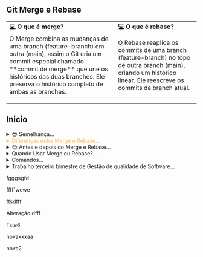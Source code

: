 ## Git Merge e Rebase

<div align="center">
  <table>
    <tr>
      <td><b>💻 O que é merge?  </b></td>
      <td><b>💻 O que é rebase? </b></td>
    </tr>
    <tr>
      <td>O Merge combina as mudanças de uma branch (feature-branch) em outra (main), assim o Git cria um commit especial chamado  **commit de merge** que une os históricos das duas branches. Ele preserva o histórico completo de ambas as branches.</td>
      <td>O Rebase reaplica os commits de uma branch (feature-branch) no topo de outra branch (main), criando um histórico linear. Ele reescreve os commits da branch atual.</td>
    </tr>
  </table>
</div>

---

## Inicio

<details align="left">
  <summary color="#FFBD59">😎 Semelhança...</summary>
 
 <p align="justify">

 <ul>
  <li>O <a href="https://git-scm.com/docs/git-merge"><strong>Merge</strong></a> e o <a href="https://git-scm.com/docs/git-rebase"><strong>Rebase</strong></a> são dois comandos do Git usados para combinar mudanças de diferentes ramificações (branches).</li>
  <li>Ambos têm o mesmo objetivo geral — <strong>integrar alterações</strong> —, mas funcionam de maneiras distintas, resultando em diferentes históricos de commits.</li>
  <li>Basicamente o git merge e o git rebase servem para a mesma coisa: mesclar alterações de duas branches diferentes.</li>
 </ul>
</p>

**[⬆ Voltar ao Inicio](#inicio)**

---

</details>

<details align="left">
  <summary style="color: #FFBD59">Diferenças entre Merge e Rebase...</summary> <br>

  <div align="center">
    <table style="width: 100%; border-collapse: collapse;">
      <tr>
        <td><b>Aspecto</b></td>
        <td><b>Merge</b></td>
        <td><b>Rebase</b></td>
      </tr>
      <tr>
        <td>Histórico</td>
        <td>Preserva o histórico original com um commit de merge.</td>
        <td>Reescreve o histórico para ser linear.</td>
      </tr>
      <tr>
        <td>Conflitos</td>
        <td>Resolvidos no commit de merge.</td>
        <td>Resolvidos durante o rebase.</td>
      </tr>
      <tr>
        <td>Colaboração</td>
        <td>Ideal para trabalho em equipe.</td>
        <td>Ideal para trabalho individual.</td>
      </tr>
    </table>
  </div>

  **[⬆ Voltar ao Inicio](#inicio)**

  ---
  
</details>

<details align="left">
  <summary color="#FFBD59">😊 Antes e depois do Merge e Rebase...</summary> <br>

 ```plaintext

-------- Merge --------              | ## Preserva o histórico das branches.
                                     |
  main:     A --- B                  | main:     A --- B --- E
                   \                 |                  \   
  feature-branch:    C --- D         | feature-branch:    C --- D

---------------------------------------------------------------------------

-------- Rebase --------             | ## histórico linear
                                     |
  main:     A --- B                  | 
                   \                 | main:     A --- B --- C' --- D'
  feature-branch:    C --- D         |
```

  <ul>
  <li><strong>Merge:</strong> Cria um <em>commit de merge</em> que une os históricos das branches.</li>
  <li><strong>Rebase:</strong> Reescreve o histórico, reaplicando os commits no topo de outra branch.</li>
</ul>

  **[⬆ Voltar ao Inicio](#inicio)**

---

</details>

<details align="left">
  <summary color="#FFBD59">Quando Usar Merge ou Rebase?...</summary> <br>

  <p align="justify">
Ao decidir entre usar <strong>merge</strong> ou <strong>rebase</strong>, considere o fluxo de trabalho do projeto e as preferências de histórico. Por exemplo, o <code>merge</code> é ideal para trabalho em equipe, enquanto o <code>rebase</code> é ótimo para um histórico mais limpo.
</p>

--- 

 - **Use Merge quando:**
   - O merge, na maioria das vezes, gera um novo commit, o que pode complicar o histórico, mas nunca o reescreve. (mas é mais seguro)
   - Está colaborando com outras pessoas e quer manter o histórico detalhado.
   - Não se importa com um histórico mais complexo.
   - Você quer preservar o histórico completo.

---

- **Use Rebase quando:**
   - Cuidado com rebase, você pode ter que forçar a reescrita para enviar as modificações, e com isso outros contribuidores podem ter conflitos quando tentarem enviar seus commits para a "nova" branch reescrita.
   - Já o rebase deixa o histórico linear e mais simples, mas alguns commits são reescritos, é muito útil para não “sujar” o histórico do repositório (mas possui mais riscos).
   - Quer aplicar mudanças da branch base antes de compartilhar seu trabalho.
   - Está trabalhando sozinho ou em branches que ninguém mais usa.
   - Você quer um histórico linear e limpo.

  **[⬆ Voltar ao Inicio](#inicio)**
 
---

</details>

<details align="left">
  <summary color="#FFBD59">Comandos...</summary> <br>

 <div align="center">

| **Ação**               | **Merge**                       | **Rebase**                       |
|-------------------------|----------------------------------|-----------------------------------|
| Trocar para a branch base | `git checkout main`             | `git checkout feature-branch`            |
| Atualizar a branch base  | `git pull origin main`          | `git pull origin main`            |
| Combinar as branches     | `git merge feature-branch`             | `git rebase main`                 |
| Resolver conflitos       | Editar arquivos e `git add`     | Editar arquivos e `git add`       |
| Continuar operação       | `git commit`                   | `git rebase --continue`           |
| Enviar alterações        | `git push origin main`          | `git push origin feature-branch --force` |
</div>

  **[⬆ Voltar ao Inicio](#inicio)**

---

</details>

<details align="left">
  <summary color="#FFBD59">Trabalho terceiro bimestre de Gestão de qualidade de Software...</summary> <br>

   - [Branches no Git - <a href="https://shields.io/">Rebase</a><br>](https://git-scm.com/book/pt-br/v2/Branches-no-Git-Rebase)
   - [Tutorial Git - <a href="https://shields.io/">Merge</a><br>](https://www.atlassian.com/br/git/tutorials/using-branches/git-merge)
   - [Tutorial Git - <a href="https://shields.io/">Rebase</a><br>](https://www.atlassian.com/br/git/tutorials/rewriting-history/git-rebase)
   - **[⬆ Voltar ao Inicio](#inicio)**
   
</details>



fgggsgfd

fffffwewe

ffsdfff

Alteração
dfff

Tste6

novaxxxaa

nova2